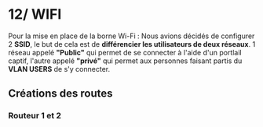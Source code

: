 # 12/ WIFI

Pour la mise en place de la borne Wi-Fi : Nous avions décidés de configurer 2 **SSID**, le but de cela est de **différencier les utilisateurs de deux réseaux**.  1 réseau appelé **"Public"** qui permet de se connecter à l'aide d'un portlail captif, l'autre appelé **"privé"** qui permet aux personnes faisant partis du **VLAN USERS** de s'y connecter.

## Créations des routes

### Routeur 1 et 2
